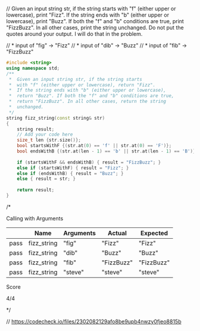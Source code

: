 // Given an input string str, if the string starts with "f" (either upper or lowercase), print "Fizz". If the string ends with "b" (either upper or lowercase), print "Buzz". If both the "f" and "b" conditions are true, print "FizzBuzz". In all other cases, print the string unchanged. Do not put the quotes around your output. I will do that in the problem.

// * input of "fig" → "Fizz"
// * input of "dib" → "Buzz"
// * input of "fib" → "FizzBuzz"


```cpp
#include <string>
using namespace std;
/**
 *  Given an input string str, if the string starts 
 *  with "f" (either upper or lowercase), return "Fizz". 
 *  If the string ends with "b" (either upper or lowercase), 
 *  return "Buzz". If both the "f" and "b" conditions are true, 
 *  return "FizzBuzz". In all other cases, return the string 
 *  unchanged.
 */
string fizz_string(const string& str)
{
    string result;
    // Add your code here
    size_t len {str.size()};
    bool startsWithF {(str.at(0) == 'f' || str.at(0) == 'F')};
    bool endsWithB {(str.at(len - 1) == 'b' || str.at(len - 1) == 'B')};
    
    if (startsWithF && endsWithB) { result = "FizzBuzz"; }
    else if (startsWithF) { result = "Fizz"; }
    else if (endsWithB) { result = "Buzz"; }
    else { result = str; }
    
    return result;
}
```

/*

Calling with Arguments

| |Name|Arguments|Actual|Expected|
|---|---|---|---|---|
|pass|fizz_string|"fig"|"Fizz"|"Fizz"|
|pass|fizz_string|"dib"|"Buzz"|"Buzz"|
|pass|fizz_string|"fib"|"FizzBuzz"|"FizzBuzz"|
|pass|fizz_string|"steve"|"steve"|"steve"|

Score

4/4

\*/

// https://codecheck.io/files/2302082129afo8be9upb4nwzy0fjeo8815b